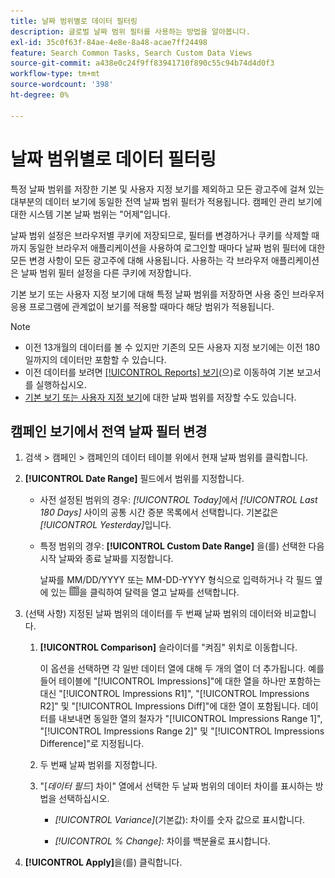 ```yaml
---
title: 날짜 범위별로 데이터 필터링
description: 글로벌 날짜 범위 필터를 사용하는 방법을 알아봅니다.
exl-id: 35c0f63f-84ae-4e8e-8a48-acae7ff24498
feature: Search Common Tasks, Search Custom Data Views
source-git-commit: a438e0c24f9ff83941710f890c55c94b74d4d0f3
workflow-type: tm+mt
source-wordcount: '398'
ht-degree: 0%

---
```


# 날짜 범위별로 데이터 필터링

<!-- The same in new UI and legacy CM views -->

특정 날짜 범위를 저장한 기본 및 사용자 지정 보기를 제외하고 모든 광고주에 걸쳐 있는 대부분의 데이터 보기에 동일한 전역 날짜 범위 필터가 적용됩니다. 캠페인 관리 보기에 대한 시스템 기본 날짜 범위는 &quot;어제&quot;입니다.

날짜 범위 설정은 브라우저별 쿠키에 저장되므로, 필터를 변경하거나 쿠키를 삭제할 때까지 동일한 브라우저 애플리케이션을 사용하여 로그인할 때마다 날짜 범위 필터에 대한 모든 변경 사항이 모든 광고주에 대해 사용됩니다. 사용하는 각 브라우저 애플리케이션은 날짜 범위 필터 설정을 다른 쿠키에 저장합니다.

기본 보기 또는 사용자 지정 보기에 대해 특정 날짜 범위를 저장하면 사용 중인 브라우저 응용 프로그램에 관계없이 보기를 적용할 때마다 해당 범위가 적용됩니다.

>[!NOTE]
>
>* 이전 13개월의 데이터를 볼 수 있지만 기존의 모든 사용자 지정 보기에는 이전 180일까지의 데이터만 포함할 수 있습니다.
>* 이전 데이터를 보려면 [[!UICONTROL Reports] 보기](/help/search-social-commerce/reports/management/basic-advanced/basic-advanced-report-about.md)(으)로 이동하여 기본 보고서를 실행하십시오.
>* [기본 보기 또는 사용자 지정 보기](/help/search-social-commerce/common-tasks/data-views/custom-default-views-manage.md)에 대한 날짜 범위를 저장할 수도 있습니다.

## 캠페인 보기에서 전역 날짜 필터 변경

1. 검색 \> 캠페인 \> 캠페인의 데이터 테이블 위에서 현재 날짜 범위를 클릭합니다.

1. **[!UICONTROL Date Range]** 필드에서 범위를 지정합니다.

   * 사전 설정된 범위의 경우: *[!UICONTROL Today]*&#x200B;에서 *[!UICONTROL Last 180 Days]* 사이의 공통 시간 증분 목록에서 선택합니다. 기본값은 *[!UICONTROL Yesterday]*&#x200B;입니다.

   * 특정 범위의 경우: **[!UICONTROL Custom Date Range]** 을(를) 선택한 다음 시작 날짜와 종료 날짜를 지정합니다.

     날짜를 MM/DD/YYYY 또는 MM-DD-YYYY 형식으로 입력하거나 각 필드 옆에 있는 ![달력 아이콘](/help/search-social-commerce/assets/calendar.png "달력 아이콘")을 클릭하여 달력을 열고 날짜를 선택합니다.

1. (선택 사항) 지정된 날짜 범위의 데이터를 두 번째 날짜 범위의 데이터와 비교합니다.

   1. **[!UICONTROL Comparison]** 슬라이더를 &quot;켜짐&quot; 위치로 이동합니다.

      이 옵션을 선택하면 각 일반 데이터 열에 대해 두 개의 열이 더 추가됩니다. 예를 들어 테이블에 &quot;[!UICONTROL Impressions]&quot;에 대한 열을 하나만 포함하는 대신 &quot;[!UICONTROL Impressions R1]&quot;, &quot;[!UICONTROL Impressions R2]&quot; 및 &quot;[!UICONTROL Impressions Diff]&quot;에 대한 열이 포함됩니다.  데이터를 내보내면 동일한 열의 철자가 &quot;[!UICONTROL Impressions Range 1]&quot;, &quot;[!UICONTROL Impressions Range 2]&quot; 및 &quot;[!UICONTROL Impressions Difference]&quot;로 지정됩니다.

   1. 두 번째 날짜 범위를 지정합니다.

   1. &quot;\[_데이터 필드_\] 차이&quot; 열에서 선택한 두 날짜 범위의 데이터 차이를 표시하는 방법을 선택하십시오.

      * *[!UICONTROL Variance]*(기본값): 차이를 숫자 값으로 표시합니다.

      * *[!UICONTROL % Change]:* 차이를 백분율로 표시합니다.

1. **[!UICONTROL Apply]**&#x200B;을(를) 클릭합니다.
